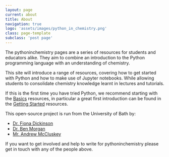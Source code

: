 ```yaml
---
layout: page
current: about
title: About
navigation: true
logo: 'assets/images/python_in_chemistry.png'
class: page-template
subclass: 'post page'
---
```


The pythoninchemistry pages are a series of resources for students and educators alike. They aim to combine an introduction to the Python programming language with an understanding of chemistry. 

This site will introduce a range of resources, covering how to get started with Python and how to make use of Jupyter notebooks. While allowing students to consolidate chemistry knowledge learnt in lectures and tutorials. 

If this is the first time you have tried Python, we recommend starting with the [Basics](/tag/basics/) resources, in particular a great first introduction can be found in the [Getting Started](/getting-started) resources. 

This open-source project is run from the University of Bath by: 

- [Dr. Fiona Dickinson](http://www.bath.ac.uk/chemistry/contacts/academics/fiona-dickinson/)
- [Dr. Ben Morgan](http://www.analysisandsynthesis.com/)
- [Mr. Andrew McCluskey](http://people.bath.ac.uk/arm61)

If you want to get involved and help to write for pythoninchemistry please get in touch with any of the people above. 
